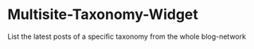 Multisite-Taxonomy-Widget
=========================

List the latest posts of a specific taxonomy from the whole blog-network
